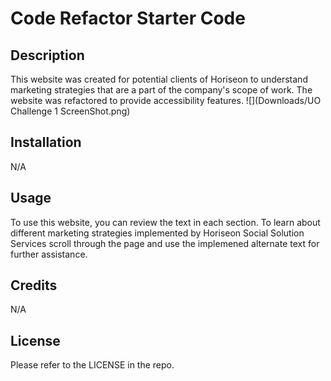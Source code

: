 # Code Refactor Starter Code

## Description

This website was created for potential clients of Horiseon to understand marketing strategies that are a part of the company's scope of work. The website was refactored to provide accessibility features. 
![](Downloads/UO Challenge 1 ScreenShot.png)

## Installation

N/A

## Usage

To use this website, you can review the text in each section. To learn about different marketing strategies implemented by Horiseon Social Solution Services scroll through the page and use the implemened alternate text for further assistance.

## Credits

N/A

## License

Please refer to the LICENSE in the repo.
